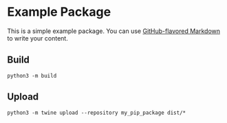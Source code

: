 # Example Package

This is a simple example package. You can use
[GitHub-flavored Markdown](https://guides.github.com/features/mastering-markdown/)
to write your content.

## Build
```
python3 -m build
```

## Upload
```
python3 -m twine upload --repository my_pip_package dist/*
```